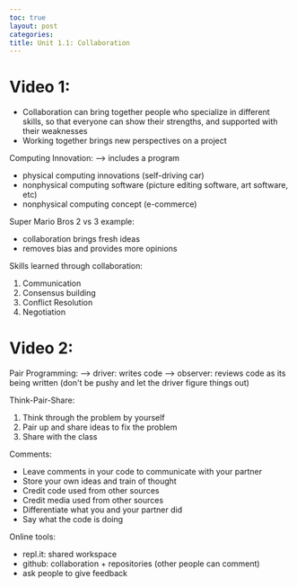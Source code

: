 ```yaml
---
toc: true
layout: post
categories:
title: Unit 1.1: Collaboration
---
```


# Video 1:

- Collaboration can bring together people who specialize in different skills, so that everyone can show their strengths, and supported with their weaknesses
- Working together brings new perspectives on a project 

Computing Innovation: 
--> includes a program

- physical computing innovations (self-driving car)
- nonphysical computing software (picture editing software, art software, etc)
- nonphysical computing concept (e-commerce)

Super Mario Bros 2 vs 3 example: 
- collaboration brings fresh ideas
- removes bias and provides more opinions

Skills learned through collaboration:
1) Communication
2) Consensus building
3) Conflict Resolution
4) Negotiation

# Video 2: 

Pair Programming: 
--> driver: writes code
--> observer: reviews code as its being written (don't be pushy and let the driver figure things out)

Think-Pair-Share:
1) Think through the problem by yourself
2) Pair up and share ideas to fix the problem
3) Share with the class

Comments:
- Leave comments in your code to communicate with your partner
- Store your own ideas and train of thought 
- Credit code used from other sources
- Credit media used from other sources
- Differentiate what you and your partner did 
- Say what the code is doing

Online tools: 
- repl.it: shared workspace
- github: collaboration + repositories (other people can comment)
- ask people to give feedback 
